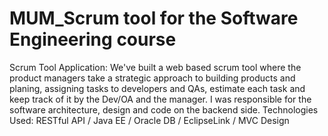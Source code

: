 # MUM_Scrum tool for the Software Engineering course 
Scrum Tool Application:
We've built a web based scrum tool where the product managers take a strategic approach to building products and planing, assigning tasks to developers and QAs, estimate each task and keep track of it by the Dev/OA and the manager. 
I was responsible for the software architecture, design and code on the backend side.
Technologies Used:   RESTful API / Java EE / Oracle DB / EclipseLink / MVC Design  
